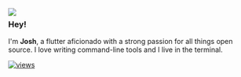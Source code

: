 <img align="left" src="https://cdn-icons-png.flaticon.com/512/805/805385.png">

### Hey!

I'm **Josh**, a flutter aficionado with a strong passion for all things open source. I love writing command-line tools and I live in the terminal.

[![views](https://komarev.com/ghpvc/?username=orhun&style=flat&color=313131&label=views&abbreviated=true)](https://github.com/josh2c)

